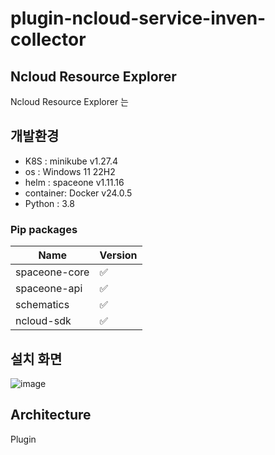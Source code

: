 # plugin-ncloud-service-inven-collector

## Ncloud Resource Explorer

Ncloud Resource Explorer 는

## 개발환경
* K8S : minikube v1.27.4
* os : Windows 11 22H2
* helm : spaceone v1.11.16
* container: Docker v24.0.5
* Python : 3.8
 ### Pip packages
  | Name       | Version            |
  |------------| ------------------ |
  | spaceone-core | :white_check_mark: |
  | spaceone-api | :white_check_mark: |
  | schematics | :white_check_mark: |
  | ncloud-sdk | :white_check_mark: |

## 설치 화면
![image](https://github.com/chulgyujeon/plugin-ncloud-service-inven-collector/assets/101609006/304db630-b312-4179-9494-7af6ab06f7ef)


## Architecture

Plugin
